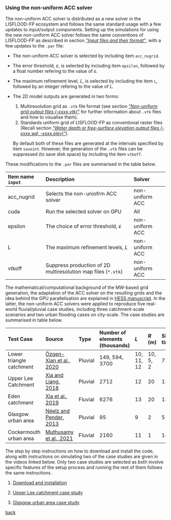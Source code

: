 ### Using the non-uniform ACC solver

The non-uniform ACC solver is distributed as a new solver in the LISFLOOD-FP ecosystem and follows the same standard usage with a few updates to input/output components. Setting up the simulations for using the new non-uniform ACC solver follows the same conventions of LISFLOOD-FP as described in section [*"Input files and their format"*](/Merewether1.md), with a few updates to the `.par` file:
* The non-uniform ACC solver is selected by including item `acc_nugrid`.
* The error threshold, $\varepsilon$, is selected by including item `epsilon`, followed by a float number refering to the value of $\varepsilon$.
* The maximum refinement level, *L*, is selected by including the item `L`, followed by an integer refering to the value of *L*.
* The 2D model outputs are generated in two forms: 
   1. Multiresolution grid as `.vtk` file format (see section [*"Non-uniform grid output files (-xxxx.vtk)"*](/vtk.md) for further information about `.vtk` files and how to visualise them).
   2. Standards uniform grid of LISFLOOD-FP as conventional raster files (Recall section [*"Water depth or free-surface elevation output files (-xxxx.wd, -xxxx.elev)"*](/Merewether3-2.md)). 
   
   By default both of these files are generated at the intervals specified by item `saveint`. However, the generation of the `.vtk` files can be suppressed (to save disk space) by including the item `vtkoff`.

These modifications to the `.par` files are summarised in the table below.

   | Item name `input` | Description | Solver |
   | :---         | :---      | :--- |
   | acc_nugrid     | Selects the non-uniofrm ACC solver       | non-uniform ACC      |
   | cuda    | Run the selected solver on GPU       | All      |
   | epsilon     | The choice of error threshold, $\varepsilon$       | non-uniform ACC      |   
   | L     | The maximum refinement levels, *L*      | non-uniform ACC      |   
   | vtkoff     | Suppress production of 2D multiresolution map files (`*.vtk`)     | non-uniform ACC      |   

The mathematical/computational background of the MW-based grid generation, the adaptation of the ACC solver on the resulting grids and the idea behind the GPU parallelisation are explained in [HESS manuscript](https://www.hydrology-and-earth-system-sciences.net/). In the latter, the non-uniform ACC solvers were applied to reproduce five real-world fluvial/pluvial case studies, including three catchment-scale scenarios and two urban flooding cases on city-scale. The case studies are summarised in table below. 

   | Test Case | Source | Type | Number of elements (thousands) | *L* | *R* (m) | Simulation time (hr) |
   | :---         | :---      | :---       | :---         | :---      | :--- |  :--- | 
   | Lower triangle catchment   | [Özgen-Xian et al., 2020](https://iwaponline.com/jh/article/22/5/1059/73853/Wavelet-based-local-mesh-refinement-for-rainfall)              | Pluvial    | 149, 594, 3700 | 10, 11, 12 | 10, 5, 2 | 72 |
   | Upper Lee Catchment   | [Xia and Liang, 2018](https://www.sciencedirect.com/science/article/pii/S0309170818302124#:~:text=A%20new%20implicit%20scheme%20is,in%20the%20shallow%20water%20equations.&text=The%20new%20scheme%20can%20relax%20flow%20velocities%20towards%20the%20correct%20equilibrium%20state.&text=The%20new%20scheme%20is%20numerically,for%20simulating%20very%20shallow%20flows.)              | Pluvial    | 2712 | 12 | 20 | 120 |
   | Eden catchment  | [Xia et al., 2019](https://www.sciencedirect.com/science/article/pii/S030917081930243X) | Fluvial    | 6276 | 13 | 20 | 132 |
   | Glasgow urban area | [Néelz and Pender, 2013](https://consult.environment-agency.gov.uk/engagement/bostonbarriertwao/results/appendix-6---neelz--s.---pender--g.--2013--benchmarking-the-latest-generation-of-2d-hydraulic-modelling-packages.-bristol_environment-agency.pdf) | Pluvial    | 95 | 9 | 2 | 5 |
   | Cockermouth urban area  | [Muthusamy et al., 2021](https://www.sciencedirect.com/science/article/pii/S0022169421001359) | Fluvial    | 2160 | 11 | 1 | 144 |
    
The step by step instructions on how to download and install the code, along with instructions on simulating two of the case studies are given in the videos linked below. Only two case studies are selected as both involve specific features of the setup process and running the rest of them follows the same instructions.  

1. [Download and installation](https://youtu.be/jJDRMBkPyr8)

2. [Upper Lee catchment case study](https://youtu.be/IQBr9kxI-0k)

3. [Glasgow urban area case study](https://youtu.be/8yKIa7-mcg8)
   
   
[back](/LISFLOOD8.0.md)
